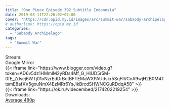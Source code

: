 ```yaml
---
title: "One Piece Episode 392 Subtitle Indonesia"
date: 2019-08-11T22:26:02+07:00
cover: "https://cdn.opid.my.id/images/arc/summit-war/sabaody-archipelago.webp" # Optional, cover
# authorlink: https://opid.my.id
categories:
  - "Sabaody Archipelago"
tags:
  - "Summit War"
---
```

<div class="ui menu violet borderless inverted">
  <div class="header item active">
        Stream:
    </div>
  <a class="active item" data-tab="google">
    <i class="google drive icon"></i> Google
  </a>
  <a class="item nounderline" data-tab="mirror">
    <i class="odnoklassniki icon"></i> Mirror
  </a>
</div>
<div class="ui bottom attached tab segment active" style="border:0 !important;" data-tab="google">
{{< iframe link="https://www.blogger.com/video.g?token=AD6v5dz1HMmlM2yRDs4Mf_G_HIUD5r5M-0fE_Zdsej6WTj01oNzrEdDrBotBFTEMaWXPAUdskr5SqFIVCnA9wjH2B0M4TtsmE8afXV5gxuNmX4EzMRr6YsJikBrcdSHWNCGuRDdqA58" >}}
</div>
<div class="ui bottom attached tab segment" style="border:0 !important;" data-tab="mirror">
{{< iframe link="https://ok.ru/videoembed/2174202219254" >}}
</div>
<div class="ui menu violet borderless inverted">
  <div class="header item active">
        Downloads:
    </div>
  <a class="item nounderline" href="https://ouo.io/9SCzJAx" target="_blank" rel="dofollow"><i class="google drive icon"></i>
    Average 480p</a>
</div>